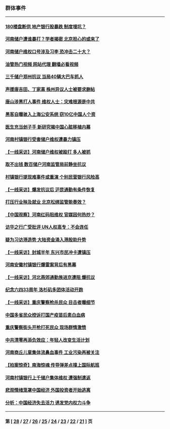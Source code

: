 ### 群体事件
---
#### [180楼盘断供 地产银行股暴跌 制度埋坑？](../../pages/ncid279/n13780778.md?07151645) 
#### [河南储户遭谁暴打？学者揭密 北京担心的或来了](../../pages/ncid279/n13779407.md?07151645) 
#### [河南储户维权口号涉及习李 恐冲击二十大？](../../pages/ncid279/n13778148.md?07151645) 
#### [油管热门视频 网站代理 翻墙必看视频](http://209.222.30.114:81/youtube.html?07151645)
#### [三千储户郑州抗议 当局40辆大巴车抓人](../../pages/ncid279/n13777593.md?07151645) 
#### [声援唐吉田、丁家喜 株州异议人士被要求删帖](../../pages/ncid279/n13775534.md?07151645) 
#### [唐山涉黑打人事件 维权人士：灾难根源是中共](../../pages/ncid279/n13773534.md?07151645) 
#### [黑客自曝骇入上海公安系统 窃10亿中国人个资](../../pages/ncid279/n13773395.md?07151645) 
#### [医生充当刽子手 新研究揭中国心脏移植内幕](../../pages/ncid279/n13772291.md?07151645) 
#### [河南村镇银行受害储户维权遭暴力镇压](../../pages/ncid279/n13770841.md?07151645) 
#### [【一线采访】河南储户维权被殴打 多人被抓](../../pages/ncid279/n13768629.md?07151645) 
#### [取不出钱 数百储户河南监管局前静坐抗议](../../pages/ncid279/n13767198.md?07151645) 
#### [村镇银行提现难事件或重演 个别民营银行风险高](../../pages/ncid279/n13764495.md?07151645) 
#### [【一线采访】爆发抗议后 沪昆通勤有条件恢复](../../pages/ncid279/n13763504.md?07151645) 
#### [打压行业殃及就业 北京松绑监管能奏效？](../../pages/ncid279/n13761130.md?07151645) 
#### [【中国观察】河南红码阻维权 官媒因何热炒？](../../pages/ncid279/n13760146.md?07151645) 
#### [访华之行广受批评 UN人权高专：不会连任](../../pages/ncid279/n13758655.md?07151645) 
#### [疑为习访港造势 大陆资金涌入港股助升势](../../pages/ncid279/n13756127.md?07151645) 
#### [【一线采访】封城半年 东兴市民冲卡遭镇压](../../pages/ncid279/n13754277.md?07151645) 
#### [河南安徽村镇银行爆雷案背后有黑幕](../../pages/ncid279/n13754230.md?07151645) 
#### [【一线采访】河北燕郊通勤族进京遭阻 爆抗议](../../pages/ncid279/n13749999.md?07151645) 
#### [纪念六四33周年 洛杉矶多团体活动开跑](../../pages/ncid279/n13749760.md?07151645) 
#### [【一线采访】重庆警察枪杀民众 目击者曝细节](../../pages/ncid279/n13749360.md?07151645) 
#### [中国多省民众控诉打国产疫苗后患白血病](../../pages/ncid279/n13748740.md?07151645) 
#### [重庆警察街头开枪打死民众 现场群情激愤](../../pages/ncid279/n13749070.md?07151645) 
#### [中共清零再添负效应：年轻人改变生活计划](../../pages/ncid279/n13748102.md?07151645) 
#### [河南商丘儿童集体流鼻血事件 工业污染再被关注](../../pages/ncid279/n13747065.md?07151645) 
#### [【拍案惊奇】南海惊魂 传导弹差点撞上国际航班](../../pages/ncid279/n13746784.md?07151645) 
#### [河南村镇银行上千储户集体维权 遭强制遣返](../../pages/ncid279/n13743906.md?07151645) 
#### [悲观情绪笼罩中国经济 外国投资者开始逃离](../../pages/ncid279/n13743825.md?07151645) 
#### [分析：中国经济失去活力 诱发党内权力斗争](../../pages/ncid279/n13740219.md?07151645) 

---
#### 第 [ [28](./28.md?07151645) / [27](./27.md?07151645) / [26](./26.md?07151645) / [25](./25.md?07151645) / [24](./24.md?07151645) / [23](./23.md?07151645) / [22](./22.md?07151645) / [21](./21.md?07151645) ] 页
